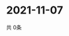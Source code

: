 # 2021-11-07
  共 0条

  <!-- BEGIN -->
  <!-- 最后更新时间Sun Nov 07 2021 17:09:56 GMT+0000 (Coordinated Universal Time) -->
  
  <!-- END -->
  
  